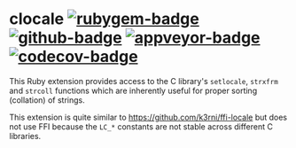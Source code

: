 # clocale [![rubygem-badge][]][rubygem] [![github-badge][]][workflow] [![appveyor-badge][]][appveyor] [![codecov-badge][]][codecov]

[rubygem]:        https://badge.fury.io/rb/clocale
[rubygem-badge]:  https://badge.fury.io/rb/clocale.svg
[workflow]:       https://github.com/avdv/clocale/actions/workflows/test.yml
[github-badge]:   https://github.com/avdv/clocale/actions/workflows/test.yml/badge.svg
[appveyor]:       https://ci.appveyor.com/project/avdv/clocale/branch/master
[appveyor-badge]: https://ci.appveyor.com/api/projects/status/l7pp3mjqvocb2n9r/branch/master?svg=true
[codecov]:        https://codecov.io/gh/avdv/clocale
[codecov-badge]:  https://codecov.io/gh/avdv/clocale/branch/master/graph/badge.svg

This Ruby extension provides access to the C library's `setlocale`, `strxfrm`
and `strcoll` functions which are inherently useful for proper sorting
(collation) of strings.

This extension is quite similar to https://github.com/k3rni/ffi-locale but
does not use FFI because the `LC_*` constants are not stable across different C
libraries.
